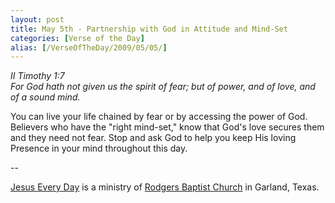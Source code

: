 ```yaml
---
layout: post
title: May 5th - Partnership with God in Attitude and Mind-Set
categories: [Verse of the Day]
alias: [/VerseOfTheDay/2009/05/05/]
---
```


_II Timothy 1:7  
For God hath not given us the spirit of fear; but of power, and of
love, and of a sound mind._

You can live your life chained by fear or by accessing the power of
God. Believers who have the "right mind-set," know that God's love
secures them and they need not fear. Stop and ask God to help you
keep His loving Presence in your mind throughout this day.

 --

<a href=http://jesuseveryday.net>Jesus Every Day</a> is a ministry of <a href=http://rodgersbaptist.net>Rodgers Baptist Church</a> in Garland, Texas.
